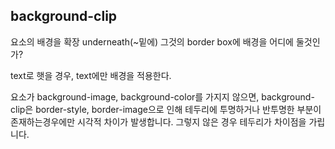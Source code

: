 ## background-clip

요소의 배경을 확장 underneath(~밑에) 그것의 border box에
배경을 어디에 둘것인가?

text로 햇을 경우, text에만 배경을 적용한다.

요소가 background-image, background-color를 가지지 않으면, background-clip은 border-style, border-image으로 인해 테두리에 투명하거나 반투명한 부분이 존재하는경우에만 시각적 차이가 발생합니다.
그렇지 않은 경우 테두리가 차이점을 가립니다.